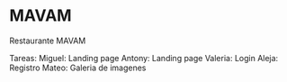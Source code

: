# MAVAM
Restaurante MAVAM

Tareas:
Miguel: Landing page
Antony: Landing page
Valeria: Login
Aleja: Registro
Mateo: Galeria de imagenes